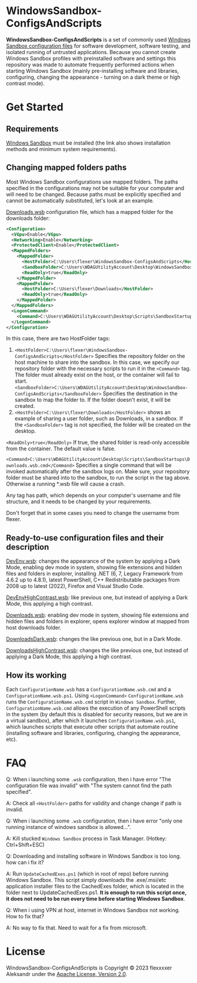 # WindowsSandbox-ConfigsAndScripts
**WindowsSandbox-ConfigsAndScripts** is a set of commonly used [Windows Sandbox 
configuration files](https://learn.microsoft.com/en-us/windows/security/threat-protection/windows-sandbox/windows-sandbox-configure-using-wsb-file) 
for software development, software testing, and isolated running of untrusted applications.
Because you cannot create Windows Sandbox profiles with preinstalled software and settings 
this repository was made to automate frequently performed actions when starting Windows Sandbox
(mainly pre-installing software and libraries, configuring, changing the appearance - turning on 
a dark theme or high contrast mode).

# Get Started
## Requirements
[Windows Sandbox](https://learn.microsoft.com/en-us/windows/security/threat-protection/windows-sandbox/windows-sandbox-overview)
must be installed (the link also shows installation methods and minimum system requirements).

## Changing mapped folders paths
Most Windows Sandbox configurations use mapped folders. The paths specified in the configurations may not be 
suitable for your computer and will need to be changed. Because paths must be explicitly specified and cannot be 
automatically substituted, let's look at an example.

[Downloads.wsb](https://github.com/flexxxxer/WindowsSandbox-ConfigsAndScripts/blob/master/Downloads.wsb) 
configuration file, which has a mapped folder for the downloads folder:
```xml
<Configuration>
  <VGpu>Enable</VGpu>
  <Networking>Enable</Networking>
  <ProtectedClient>Enable</ProtectedClient>
  <MappedFolders>
    <MappedFolder>
      <HostFolder>C:\Users\flexer\WindowsSandbox-ConfigsAndScripts</HostFolder>
      <SandboxFolder>C:\Users\WDAGUtilityAccount\Desktop\WindowsSandbox-ConfigsAndScripts</SandboxFolder>
      <ReadOnly>true</ReadOnly>
    </MappedFolder>
    <MappedFolder>
      <HostFolder>C:\Users\flexer\Downloads</HostFolder>
      <ReadOnly>true</ReadOnly>
    </MappedFolder>
  </MappedFolders>
  <LogonCommand>
    <Command>C:\Users\WDAGUtilityAccount\Desktop\Scripts\SandboxStartups\Downloads.wsb.cmd</Command>
  </LogonCommand>
</Configuration>
```
In this case, there are two HostFolder tags: 
1. `<HostFolder>C:\Users\flexer\WindowsSandbox-ConfigsAndScripts</HostFolder>`
Specifies the repository folder on the host machine to share into the sandbox. In this case, we specify our repository folder with the necessary scripts to run it in the `<Command>` tag. The folder must already exist on the host, or the container will fail to start. 
`<SandboxFolder>C:\Users\WDAGUtilityAccount\Desktop\WindowsSandbox-ConfigsAndScripts</SandboxFolder>`
Specifies the destination in the sandbox to map the folder to. If the folder doesn't exist, it will be created.
2. `<HostFolder>C:\Users\flexer\Downloads</HostFolder>` shows an example of sharing a user folder, such as Downloads, in a sandbox. If the `<SandboxFolder>` tag is not specified, the folder will be created on the desktop.

`<ReadOnly>true</ReadOnly>`
If true, the shared folder is read-only accessible from the container. The default value is false.

`<Command>C:\Users\WDAGUtilityAccount\Desktop\Scripts\SandboxStartups\Downloads.wsb.cmd</Command>`
Specifies a single command that will be invoked automatically after the sandbox logs on.
Make sure, your repository folder must be shared into to the sandbox, to run the script in the tag above. Otherwise a running *.wsb file will cause a crash.

Any <HostFolder> tag has path, which depends on your computer's username and file structure, and it needs to be changed by your requirements.

Don't forget that in some cases you need to change the username from flexer. 

## Ready-to-use configuration files and their description
[DevEnv.wsb](https://github.com/flexxxxer/WindowsSandbox-ConfigsAndScripts/blob/master/DevEnv.wsb): changes the
appearance of the system by applying a Dark Mode, enabling dev mode in system, showing file extensions and hidden
files and folders in explorer, installing .NET (6, 7, Legacy Framework from 4.6.2 up to 4.8.1), latest PowerShell,
C++ Redistributable packages from 2008 up to latest (2022), Firefox and Visual Studio Code.

[DevEnvHighContrast.wsb](https://github.com/flexxxxer/WindowsSandbox-ConfigsAndScripts/blob/master/DevEnvHighContrast.wsb): 
like previous one, but instead of applying a Dark Mode, this applying a high contrast.

[Downloads.wsb](https://github.com/flexxxxer/WindowsSandbox-ConfigsAndScripts/blob/master/Downloads.wsb): 
enabling dev mode in system, showing file extensions and hidden
files and folders in explorer, opens explorer window at mapped from host downloads folder.

[DownloadsDark.wsb](https://github.com/flexxxxer/WindowsSandbox-ConfigsAndScripts/blob/master/DownloadsDark.wsb): changes the
like previous one, but in a Dark Mode.

[DownloadsHighContrast.wsb](https://github.com/flexxxxer/WindowsSandbox-ConfigsAndScripts/blob/master/DownloadsHighContrast.wsb): changes the
like previous one, but instead of applying a Dark Mode, this applying a high contrast.

## How its working
Each `ConfigurationName.wsb` has a `ConfigurationName.wsb.cmd` and a `ConfigurationName.wsb.ps1`. Using `<LogonCommand>`
`ConfigurationName.wsb` runs the `ConfigurationName.wsb.cmd` script in `Windows Sandbox`. Further, 
`ConfigurationName.wsb.cmd` allows the execution of any PowerShell scripts in the system (by default this is 
disabled for security reasons, but we are in a virtual sandbox), after which it launches `ConfigurationName.wsb.ps1`, 
which launches scripts that execute other scripts that automate routine (installing software and libraries, 
configuring, changing the appearance, etc).

# FAQ
Q: When i launching some `.wsb` configuration, then i have error "The configuration file was invalid" with 
"The system cannot find the path specified".

A: Check all `<HostFolder>` paths for validity and change change if path is invalid.

Q: When i launching some `.wsb` configuration, then i have error "only one running instance of windows sandbox is allowed...".

A: Kill stucked `Windows Sandbox` process in Task Manager. (Hotkey: Ctrl+Shift+ESC)

Q: Downloading and installing software in Windows Sandbox is too long. how can i fix it?

A: Run `UpdateCachedExes.ps1` (which in root of repo) before running Windows Sandbox. This script simply 
downloads the .exe/.msi/etc application installer files to the CachedExes folder, which is located in the folder 
next to UpdateCachedExes.ps1. **It is enough to run this script once, it does not need to be run every time before 
starting Windows Sandbox**.

Q: When i using VPN at host, internet in Windows Sandbox not working. How to fix that?

A: No way to fix that. Need to wait for a fix from microsoft.

# License
WindowsSandbox-ConfigsAndScripts is Copyright © 2023 flexxxxer Aleksandr under the [Apache License, Version 2.0](https://github.com/flexxxxer/WindowsSandbox-ConfigsAndScripts/blob/master/LICENSE.txt).
